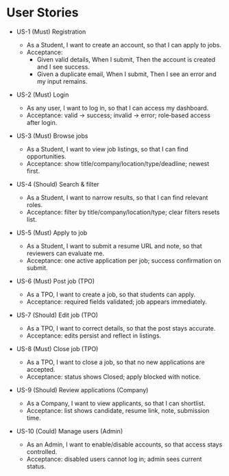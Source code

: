 # User Stories

- US-1 (Must) Registration
  - As a Student, I want to create an account, so that I can apply to jobs.
  - Acceptance:
    - Given valid details, When I submit, Then the account is created and I see success.
    - Given a duplicate email, When I submit, Then I see an error and my input remains.

- US-2 (Must) Login
  - As any user, I want to log in, so that I can access my dashboard.
  - Acceptance: valid → success; invalid → error; role‑based access after login.

- US-3 (Must) Browse jobs
  - As a Student, I want to view job listings, so that I can find opportunities.
  - Acceptance: show title/company/location/type/deadline; newest first.

- US-4 (Should) Search & filter
  - As a Student, I want to narrow results, so that I can find relevant roles.
  - Acceptance: filter by title/company/location/type; clear filters resets list.

- US-5 (Must) Apply to job
  - As a Student, I want to submit a resume URL and note, so that reviewers can evaluate me.
  - Acceptance: one active application per job; success confirmation on submit.

- US-6 (Must) Post job (TPO)
  - As a TPO, I want to create a job, so that students can apply.
  - Acceptance: required fields validated; job appears immediately.

- US-7 (Should) Edit job (TPO)
  - As a TPO, I want to correct details, so that the post stays accurate.
  - Acceptance: edits persist and reflect in listings.

- US-8 (Must) Close job (TPO)
  - As a TPO, I want to close a job, so that no new applications are accepted.
  - Acceptance: status shows Closed; apply blocked with notice.

- US-9 (Should) Review applications (Company)
  - As a Company, I want to view applicants, so that I can shortlist.
  - Acceptance: list shows candidate, resume link, note, submission time.

- US-10 (Could) Manage users (Admin)
  - As an Admin, I want to enable/disable accounts, so that access stays controlled.
  - Acceptance: disabled users cannot log in; admin sees current status.

